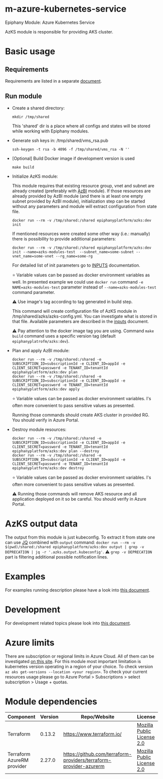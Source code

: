 # m-azure-kubernetes-service

Epiphany Module: Azure Kubernetes Service

AzKS module is responsible for providing AKS cluster. 

# Basic usage

## Requirements

Requirements are listed in a separate [document](docs/REQUIREMENTS.md).

## Run module

* Create a shared directory:

  ```shell
  mkdir /tmp/shared
  ```

  This 'shared' dir is a place where all configs and states will be stored while working with Epiphany modules.

* Generate ssh keys in: /tmp/shared/vms_rsa.pub

  ```shell
  ssh-keygen -t rsa -b 4096 -f /tmp/shared/vms_rsa -N ''
  ```

* [Optional] Build Docker image if development version is used

  ```shell
  make build
  ```

* Initialize AzKS module:

  This module requires that existing resource group, vnet and subnet are already created (preferably with [AzBI](https://github.com/epiphany-platform/m-azure-basic-infrastructure) module). If those resources are already provided by AzBI module (and there is at least one empty subnet provided by AzBI module), initialization step can be started without any parameters and module will extract configuration from state file.  

  ```shell
  docker run --rm -v /tmp/shared:/shared epiphanyplatform/azks:dev init
  ```
  
  If mentioned resources were created some other way (i.e.: manually) there is possibility to provide additional parameters: 

  ```shell
  docker run --rm -v /tmp/shared:/shared epiphanyplatform/azks:dev init --name=azks-modules-test  --subnet_name=some-subnet --vnet_name=some-vnet --rg_name=some-rg
  ```
  
  For detailed list of init parameters go to [INPUTS](docs/INPUTS.adoc) documentation. 

  :star: Variable values can be passed as docker environment variables as well. In presented example we could use `docker run` command `-e NAME=azks-modules-test` parameter instead of `--name=azks-modules-test` command parameter.

  :warning: Use image's tag according to tag generated in build step.

  This command will create configuration file of AzKS module in /tmp/shared/azks/azks-config.yml. You can investigate what is stored in that file. Available parameters are described in the [inputs](docs/INPUTS.adoc) document.

  :warning: Pay attention to the docker image tag you are using. Command `make build` command uses a specific version
  tag (default `epiphanyplatrofm/azks:dev`).

* Plan and apply AzBI module:

  ```shell
  docker run --rm -v /tmp/shared:/shared -e SUBSCRIPTION_ID=subscriptionId -e CLIENT_ID=appId -e CLIENT_SECRET=password -e TENANT_ID=tenantId epiphanyplatform/azks:dev plan
  docker run --rm -v /tmp/shared:/shared -e SUBSCRIPTION_ID=subscriptionId -e CLIENT_ID=appId -e CLIENT_SECRET=password -e TENANT_ID=tenantId epiphanyplatform/azks:dev apply
  ```
  :star: Variable values can be passed as docker environment variables. I's often more convenient to pass sensitive values as presented.

  Running those commands should create AKS cluster in provided RG. You should verify in Azure Portal.

* Destroy module resources:

  ```shell
  docker run --rm -v /tmp/shared:/shared -e SUBSCRIPTION_ID=subscriptionId -e CLIENT_ID=appId -e CLIENT_SECRET=password -e TENANT_ID=tenantId epiphanyplatform/azks:dev plan --destroy
  docker run --rm -v /tmp/shared:/shared -e SUBSCRIPTION_ID=subscriptionId -e CLIENT_ID=appId -e CLIENT_SECRET=password -e TENANT_ID=tenantId epiphanyplatform/azks:dev destroy
  ```
  :star: Variable values can be passed as docker environment variables. I's often more convenient to pass sensitive values as presented.

  :warning: Running those commands will remove AKS resource and all application deployed on it so be careful. You should verify in Azure Portal.

# AzKS output data

The output from this module is just kubeconfig. To extract it from state one can use [JQ](https://stedolan.github.io/jq) combined with `output` command: `docker run --rm -v $(pwd)/shared:/shared epiphanyplatform/azks:dev output | grep -v DEPRECATION | jq -r '.azks.output.kubeconfig'`. :warning: `grep -v DEPRECATION` part is filtering additional possible notification lines. 

# Examples

For examples running description please have a look into [this document](docs/EXAMPLES.md).

# Development

For development related topics please look into [this document](docs/DEVELOPMENT.md).

# Azure limits

There are subscription or regional limits in Azure Cloud. All of them can be investigated [on this site](https://docs.microsoft.com/en-us/azure/azure-resource-manager/management/azure-subscription-service-limits). For this module most important limitation is kubernetes version operating in a region of your choice. To check version `az aks get-versions --location <your region>`. To check your current resources usage please go to Azure Portal > Subscriptions > select subscription > Usage + quotas. 

# Module dependencies

| Component                 | Version | Repo/Website                                          | License                                                           |
| ------------------------- | ------- | ----------------------------------------------------- | ----------------------------------------------------------------- |
| Terraform                 | 0.13.2  | https://www.terraform.io/                             | [Mozilla Public License 2.0](https://github.com/hashicorp/terraform/blob/master/LICENSE) |
| Terraform AzureRM provider | 2.27.0 | https://github.com/terraform-providers/terraform-provider-azurerm | [Mozilla Public License 2.0](https://github.com/terraform-providers/terraform-provider-azurerm/blob/master/LICENSE) |
